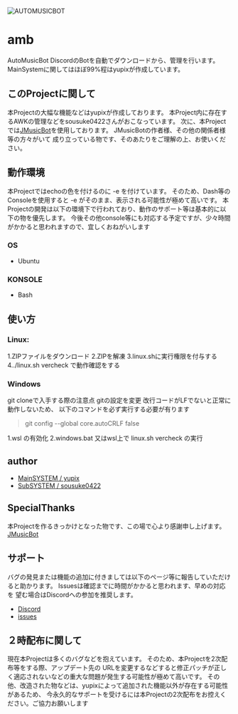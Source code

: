 ![AUTOMUSICBOT](https://akari.fiid.net/images/AUTOMUSICBOT.jpg "Image")
# amb
AutoMusicBot DiscordのBotを自動でダウンロードから、管理を行います。
MainSystemに関してはほぼ99%程はyupixが作成しています。

## このProjectに関して
本Projectの大幅な機能などはyupixが作成しております。
本Project内に存在するAWKの管理などをsousuke0422さんがおこなっています。
次に、本Projectでは[JMusicBot](https://github.com/jagrosh/MusicBot/releases)を使用しております。
JMusicBotの作者様、その他の関係者様等の方々がいて
成り立っている物です、そのあたりをご理解の上、お使いください。

## 動作環境
本Projectではechoの色を付けるのに -e を付けています。
そのため、Dash等のConsoleを使用すると -e がそのまま、表示される可能性が極めて高いです。
本Projectの開発は以下の環境下で行われており、動作のサポート等は基本的に以下の物を優先します。
今後その他console等にも対応する予定ですが、少々時間がかかると思われますので、宜しくおねがいします

### OS
- Ubuntu

### KONSOLE
- Bash

## 使い方
### Linux:
1.ZIPファイルをダウンロード
2.ZIPを解凍
3.linux.shに実行権限を付与する
4../linux.sh vercheck で動作確認をする

### Windows
git cloneで入手する際の注意点
gitの設定を変更
改行コードがLFでないと正常に動作しないため、
以下のコマンドを必ず実行する必要が有ります
> git config --global core.autoCRLF false

1.wsl の有効化
2.windows.bat 又はwsl上で linux.sh vercheck の実行


## author
- [MainSYSTEM / yupix](https://github.com/yupix/)
- [SubSYSTEM / sousuke0422](https://github.com/sousuke0422/)

## SpecialThanks
本Projectを作るきっかけとなった物です、この場で心より感謝申し上げます。
[JMusicBot](https://github.com/jagrosh/MusicBot/releases)

## サポート
バグの発見または機能の追加に付きましては以下のページ等に報告していただけると助かります。
Issuesは確認までに時間がかかると思われます、早めの対応を
望む場合はDiscordへの参加を推奨します。
- [Discord](https://discord.gg/uDNyePY)
- [issues](https://github.com/yupix/amb/issues)

## ２時配布に関して
現在本Projectは多くのバグなどを抱えています。
そのため、本Projectを2次配布等をする際、アップデート先の
URLを変更するなどすると修正パッチが正しく適応されないなどの重大な問題が発生する可能性が極めて高いです。
その他、改造された物などは、yupixによって追加された機能以外が存在する可能性があるため、
今永久的なサポートを受けるには本Projectの2次配布をお控えください。ご協力お願いします
